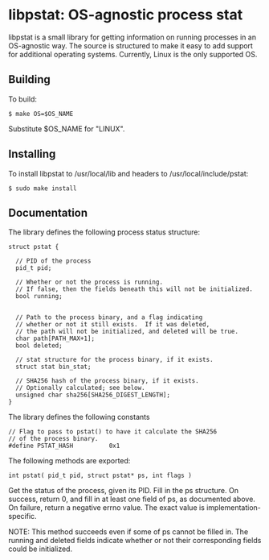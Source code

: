 libpstat: OS-agnostic process stat
==================================

libpstat is a small library for getting information on running processes in an OS-agnostic way.  The source is structured to make it easy to add support for additional operating systems.  Currently, Linux is the only supported OS.

Building
--------
To build:

    $ make OS=$OS_NAME
  
Substitute $OS_NAME for "LINUX".

Installing
----------

To install libpstat to /usr/local/lib and headers to /usr/local/include/pstat:

    $ sudo make install
  

Documentation
-------------

The library defines the following process status structure:

   
    struct pstat {

      // PID of the process 
      pid_t pid;

      // Whether or not the process is running.
      // If false, then the fields beneath this will not be initialized.
      bool running;
      

      // Path to the process binary, and a flag indicating
      // whether or not it still exists.  If it was deleted,
      // the path will not be initialized, and deleted will be true.
      char path[PATH_MAX+1];
      bool deleted;
   
      // stat structure for the process binary, if it exists.
      struct stat bin_stat;
   
      // SHA256 hash of the process binary, if it exists.
      // Optionally calculated; see below.
      unsigned char sha256[SHA256_DIGEST_LENGTH];
    }


The library defines the following constants

    // Flag to pass to pstat() to have it calculate the SHA256 
    // of the process binary.
    #define PSTAT_HASH          0x1
   

The following methods are exported:

    int pstat( pid_t pid, struct pstat* ps, int flags )
  
Get the status of the process, given its PID.  Fill in the ps structure.
On success, return 0, and fill in at least one field of ps, as documented above.
On failure, return a negative errno value.  The exact value is implementation-specific.

NOTE: This method succeeds even if some of ps cannot be filled in.  The running and deleted fields indicate whether or not their corresponding fields could be initialized.
